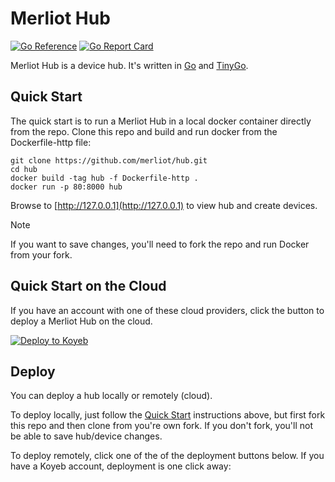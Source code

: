 # Merliot Hub

[![Go Reference](https://pkg.go.dev/badge/pkg.dev.go/github.com/merliot/hub.svg)](https://pkg.go.dev/github.com/merliot/hub)
[![Go Report Card](https://goreportcard.com/badge/github.com/merliot/hub)](https://goreportcard.com/report/github.com/merliot/hub)

Merliot Hub is a device hub.  It's written in [Go](go.dev) and [TinyGo](tinygo.org).

## Quick Start

The quick start is to run a Merliot Hub in a local docker container directly from the repo.  Clone this repo and build and run docker from the Dockerfile-http file:

```
git clone https://github.com/merliot/hub.git
cd hub
docker build -tag hub -f Dockerfile-http .
docker run -p 80:8000 hub
```

Browse to [http://127.0.0.1](http://127.0.0.1) to view hub and create devices.

> [!NOTE]
> If you want to save changes, you'll need to fork the repo and run Docker from your fork.

## Quick Start on the Cloud

If you have an account with one of these cloud providers, click the button to deploy a Merliot Hub on the cloud.

[![Deploy to Koyeb](https://www.koyeb.com/static/images/deploy/button.svg)](https://app.koyeb.com/deploy?type=git&repository=github.com/merliot/hub&branch=main&name=hub&builder=dockerfile)

## Deploy

You can deploy a hub locally or remotely (cloud).

To deploy locally, just follow the [Quick Start](#quick-start) instructions above, but first fork this repo and then clone from you're own fork.  If you don't fork, you'll not be able to save hub/device changes.

To deploy remotely, click one of the of the deployment buttons below.
If you have a Koyeb account, deployment is one click away:



